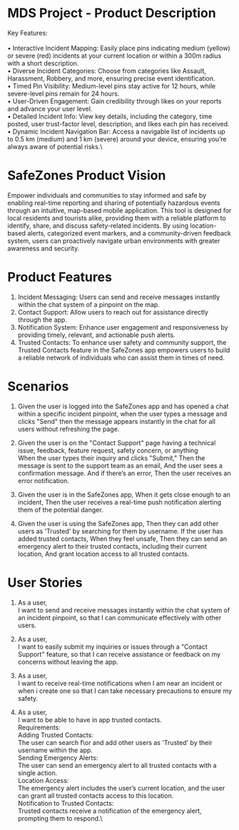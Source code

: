 # MDS Project - Product Description
Key Features:\
\
    •    Interactive Incident Mapping: Easily place pins indicating medium (yellow) or severe (red) incidents at your current location or within a 300m radius with a short description.\
    •    Diverse Incident Categories: Choose from categories like Assault, Harassment, Robbery, and more, ensuring precise event identification.\
    •    Timed Pin Visibility: Medium-level pins stay active for 12 hours, while severe-level pins remain for 24 hours.\
    •    User-Driven Engagement: Gain credibility through likes on your reports and advance your user level.\
    •    Detailed Incident Info: View key details, including the category, time posted, user trust-factor level, description, and likes each pin has received.\
    •    Dynamic Incident Navigation Bar: Access a navigable list of incidents up to 0.5 km (medium) and 1 km (severe) around your device, ensuring you’re always aware of potential risks.\


# SafeZones Product Vision
Empower individuals and communities to stay informed and safe by enabling real-time reporting and sharing of potentially hazardous events through an intuitive, map-based mobile application. This tool is designed for local residents and tourists alike, providing them with a reliable platform to identify, share, and discuss safety-related incidents. By using location-based alerts, categorized event markers, and a community-driven feedback system, users can proactively      navigate urban environments with greater awareness and security.
  
# Product Features
  1. Incident Messaging: Users can send and receive messages instantly within the chat system of a pinpoint on the map.
  2. Contact Support: Allow users to reach out for assistance directly through the app.
  3. Notification System: Enhance user engagement and responsiveness by providing timely, relevant, and actionable push alerts.
  4. Trusted Contacts: To enhance user safety and community support, the Trusted Contacts feature in the SafeZones app empowers users to build a reliable network of individuals who can assist them in times of need.

# Scenarios
  1. Given the user is logged into the SafeZones app and has opened a chat within a specific 
incident pinpoint, when the user types a message and clicks "Send"
then the message appears instantly in the chat for all users without refreshing the page.

  2. Given the user is on the "Contact Support" page having a technical issue, feedback, 
feature request, safety concern, or anything  
When the user types their inquiry and clicks "Submit,"
Then the message is sent to the support team as an email,
And the user sees a confirmation message.
And if there’s an error,
Then the user receives an error notification.

  3. Given the user is in the SafeZones app,
When it gets close enough to an incident,
Then the user receives a real-time push notification alerting them of the potential danger.

  4. Given the user is using the SafeZones app,
Then they can add other users as 'Trusted' by searching for them by username.
If the user has added trusted contacts,
When they feel unsafe,
Then they can send an emergency alert to their trusted contacts, including their current location,
And grant location access to all trusted contacts.

# User Stories
  1. As a user,\
I want to send and receive messages instantly within the chat system of an incident pinpoint,
so that I can communicate effectively with other users.

  2. As a user,\
I want to easily submit my inquiries or issues through a "Contact Support" feature,
so that I can receive assistance or feedback on my concerns without leaving the app.

  3. As a user,\
I want to receive real-time notifications when I am near an incident or when i create one
so that I can take necessary precautions to ensure my safety.

  4. As a user,\
I want to be able to have in app trusted contacts.\
Requirements:\
    Adding Trusted Contacts:\
        The user can search f\or and add other users as 'Trusted' by their username within the app.\
    Sending Emergency Alerts:\
        The user can send an emergency alert to all trusted contacts with a single action.\
    Location Access:\
        The emergency alert includes the user’s current location, and the user can grant all trusted contacts access to this location.\
    Notification to Trusted Contacts:\
        Trusted contacts receive a notification of the emergency alert, prompting them to respond.\
